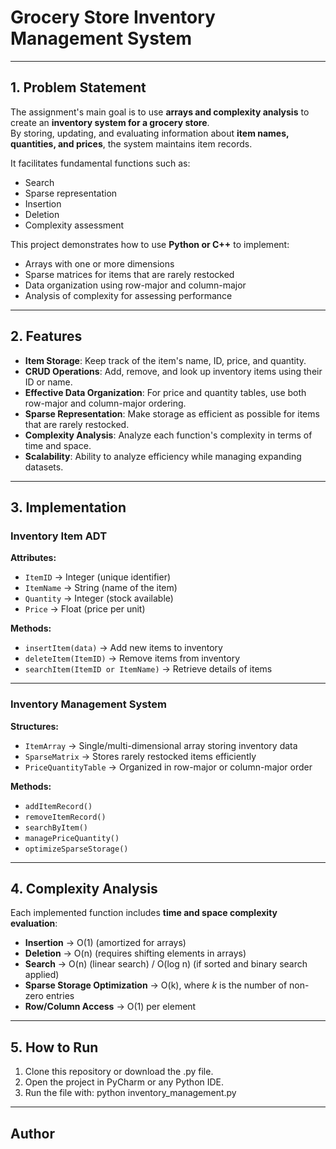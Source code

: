 # Grocery Store Inventory Management System  

---

## 1. Problem Statement  
The assignment's main goal is to use **arrays and complexity analysis** to create an **inventory system for a grocery store**.  
By storing, updating, and evaluating information about **item names, quantities, and prices**, the system maintains item records.  

It facilitates fundamental functions such as:  
- Search  
- Sparse representation  
- Insertion  
- Deletion  
- Complexity assessment  

This project demonstrates how to use **Python or C++** to implement:  
- Arrays with one or more dimensions  
- Sparse matrices for items that are rarely restocked  
- Data organization using row-major and column-major  
- Analysis of complexity for assessing performance  

---

## 2. Features  
- **Item Storage**: Keep track of the item's name, ID, price, and quantity.  
- **CRUD Operations**: Add, remove, and look up inventory items using their ID or name.  
- **Effective Data Organization**: For price and quantity tables, use both row-major and column-major ordering.  
- **Sparse Representation**: Make storage as efficient as possible for items that are rarely restocked.  
- **Complexity Analysis**: Analyze each function's complexity in terms of time and space.  
- **Scalability**: Ability to analyze efficiency while managing expanding datasets.  

---

## 3. Implementation  

### Inventory Item ADT  
**Attributes:**  
- `ItemID` → Integer (unique identifier)  
- `ItemName` → String (name of the item)  
- `Quantity` → Integer (stock available)  
- `Price` → Float (price per unit)  

**Methods:**  
- `insertItem(data)` → Add new items to inventory  
- `deleteItem(ItemID)` → Remove items from inventory  
- `searchItem(ItemID or ItemName)` → Retrieve details of items  

---

### Inventory Management System  
**Structures:**  
- `ItemArray` → Single/multi-dimensional array storing inventory data  
- `SparseMatrix` → Stores rarely restocked items efficiently  
- `PriceQuantityTable` → Organized in row-major or column-major order  

**Methods:**  
- `addItemRecord()`  
- `removeItemRecord()`  
- `searchByItem()`  
- `managePriceQuantity()`  
- `optimizeSparseStorage()`  

---

## 4. Complexity Analysis  
Each implemented function includes **time and space complexity evaluation**:  

- **Insertion** → O(1) (amortized for arrays)  
- **Deletion** → O(n) (requires shifting elements in arrays)  
- **Search** → O(n) (linear search) / O(log n) (if sorted and binary search applied)  
- **Sparse Storage Optimization** → O(k), where *k* is the number of non-zero entries  
- **Row/Column Access** → O(1) per element  

---

## 5. How to Run
1. Clone this repository or download the .py file.
2. Open the project in PyCharm or any Python IDE.
3. Run the file with: python inventory_management.py

---

## Author


